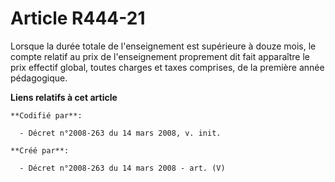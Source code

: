 # Article R444-21

Lorsque la durée totale de l'enseignement est supérieure à douze mois, le compte relatif au prix de l'enseignement proprement
dit fait apparaître le prix effectif global, toutes charges et taxes comprises, de la première année pédagogique.

**Liens relatifs à cet article**

	**Codifié par**:

	  - Décret n°2008-263 du 14 mars 2008, v. init.

	**Créé par**:

	  - Décret n°2008-263 du 14 mars 2008 - art. (V)

